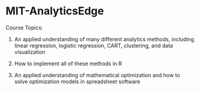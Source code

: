 # MIT-AnalyticsEdge

Course Topics:

1. An applied understanding of many different analytics methods, including linear regression, logistic regression, CART, clustering, and    data visualization

2. How to implement all of these methods in R

3. An applied understanding of mathematical optimization and how to solve optimization models in spreadsheet software
